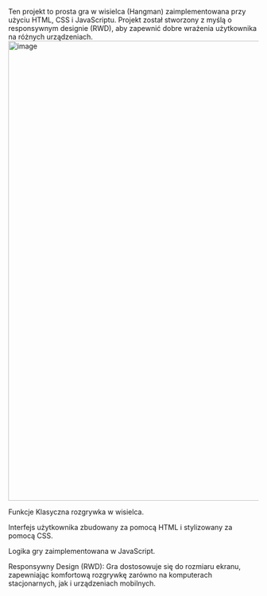 Ten projekt to prosta gra w wisielca (Hangman) zaimplementowana przy użyciu HTML, CSS i JavaScriptu. Projekt został stworzony z myślą o responsywnym designie (RWD), aby zapewnić dobre wrażenia użytkownika na różnych urządzeniach.
<img width="506" height="927" alt="image" src="https://github.com/user-attachments/assets/c8eb9857-d203-4609-8ea0-0f26e6861d58" />


Funkcje
Klasyczna rozgrywka w wisielca.

Interfejs użytkownika zbudowany za pomocą HTML i stylizowany za pomocą CSS.

Logika gry zaimplementowana w JavaScript.

Responsywny Design (RWD): Gra dostosowuje się do rozmiaru ekranu, zapewniając komfortową rozgrywkę zarówno na komputerach stacjonarnych, jak i urządzeniach mobilnych.  
